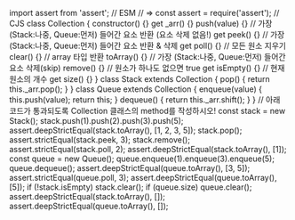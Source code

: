 import assert from 'assert'; // ESM
// ⇒ const assert = require('assert'); // CJS
class Collection {
constructor() {}
get _arr() {}
push(value) {}
// 가장 (Stack:나중, Queue:먼저) 들어간 요소 반환 (요소 삭제 없음!)
get peek() {}
// 가장 (Stack:나중, Queue:먼저) 들어간 요소 반환 & 삭제
get poll() {}
// 모든 원소 지우기
clear() {}
// array 타입 반환
toArray() {}
// 가장 (Stack:나중, Queue:먼저) 들어간 요소 삭제(skip)
remove() {}
// 원소가 하나도 없으면 true
get isEmpty() {}
// 현재 원소의 개수
get size() {}
}
class Stack extends Collection {
pop() { return this._arr.pop(); }
}
class Queue extends Collection {
enqueue(value) { this.push(value); return this; }
dequeue() { return this._arr.shift(); }
}
// 아래 코드가 통과되도록 Collection 클래스의 method를 작성하시오!
const stack = new Stack();
stack.push(1).push(2).push(3).push(5);
assert.deepStrictEqual(stack.toArray(), [1, 2, 3, 5]);
stack.pop();
assert.strictEqual(stack.peek, 3);
stack.remove();
assert.strictEqual(stack.poll, 2);
assert.deepStrictEqual(stack.toArray(), [1]);
const queue = new Queue();
queue.enqueue(1).enqueue(3).enqueue(5);
queue.dequeue();
assert.deepStrictEqual(queue.toArray(), [3, 5]);
assert.strictEqual(queue.poll, 3);
assert.deepStrictEqual(queue.toArray(), [5]);
if (!stack.isEmpty) stack.clear();
if (queue.size) queue.clear();
assert.deepStrictEqual(stack.toArray(), []);
assert.deepStrictEqual(queue.toArray(), []);
